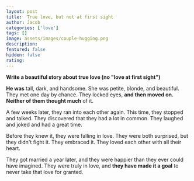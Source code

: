 ```yaml
---
layout: post
title:  True love, but not at first sight
author: Jacob
categories: ['love']
tags: []
image: assets/images/couple-hugging.png
description: 
featured: false
hidden: false
rating: 
---
```


**Write a beautiful story about true love (no "love at first sight")**

**He was** tall, dark, and handsome. She was petite, blonde, and beautiful. They met one day by chance. They locked eyes, **and then moved on. Neither of them thought much** of it.

A few weeks later, they ran into each other again. This time, they stopped and talked. They discovered that they had a lot in common. They laughed and joked and had a great time.

Before they knew it, they were falling in love. They were both surprised, but they didn't fight it. They embraced it. They loved each other with all their heart.

They got married a year later, and they were happier than they ever could have imagined. They were truly in love, and **they have made it a goal** to never take that love for granted.
